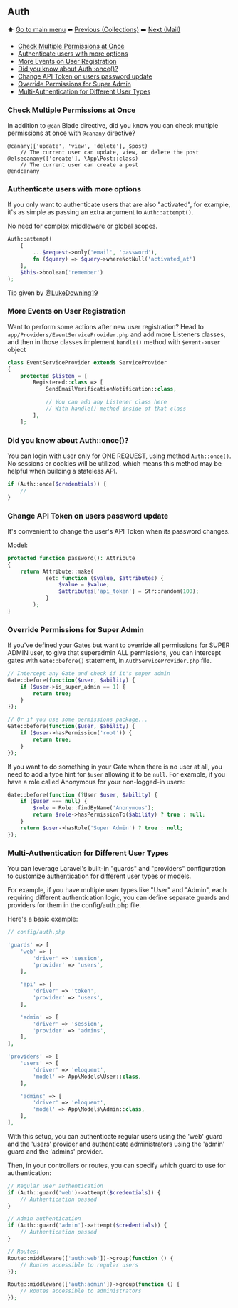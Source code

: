 ## Auth

⬆️ [Go to main menu](README.md#laravel-tips) ⬅️ [Previous (Collections)](collections.md) ➡️ [Next (Mail)](mail.md)

- [Check Multiple Permissions at Once](#check-multiple-permissions-at-once)
- [Authenticate users with more options](#authenticate-users-with-more-options)
- [More Events on User Registration](#more-events-on-user-registration)
- [Did you know about Auth::once()?](#did-you-know-about-authonce)
- [Change API Token on users password update](#change-api-token-on-users-password-update)
- [Override Permissions for Super Admin](#override-permissions-for-super-admin)
- [Multi-Authentication for Different User Types](#multi-authentication-for-different-user-types)

### Check Multiple Permissions at Once

In addition to `@can` Blade directive, did you know you can check multiple permissions at once with `@canany` directive?

```blade
@canany(['update', 'view', 'delete'], $post)
    // The current user can update, view, or delete the post
@elsecanany(['create'], \App\Post::class)
    // The current user can create a post
@endcanany
```

### Authenticate users with more options

If you only want to authenticate users that are also "activated", for example, it's as simple as passing an extra argument to `Auth::attempt()`.

No need for complex middleware or global scopes.

```php
Auth::attempt(
    [
        ...$request->only('email', 'password'),
        fn ($query) => $query->whereNotNull('activated_at')
    ],
    $this->boolean('remember')
);
```

Tip given by [@LukeDowning19](https://twitter.com/LukeDowning19)

### More Events on User Registration

Want to perform some actions after new user registration? Head to `app/Providers/EventServiceProvider.php` and add more Listeners classes, and then in those classes implement `handle()` method with `$event->user` object

```php
class EventServiceProvider extends ServiceProvider
{
    protected $listen = [
        Registered::class => [
            SendEmailVerificationNotification::class,

            // You can add any Listener class here
            // With handle() method inside of that class
        ],
    ];
```

### Did you know about Auth::once()?

You can login with user only for ONE REQUEST, using method `Auth::once()`.
No sessions or cookies will be utilized, which means this method may be helpful when building a stateless API.

```php
if (Auth::once($credentials)) {
    //
}
```

### Change API Token on users password update

It's convenient to change the user's API Token when its password changes.

Model:

```php
protected function password(): Attribute
{
    return Attribute::make(
            set: function ($value, $attributes) {
                $value = $value;
                $attributes['api_token'] = Str::random(100);
            }
        );
}
```

### Override Permissions for Super Admin

If you've defined your Gates but want to override all permissions for SUPER ADMIN user, to give that superadmin ALL permissions, you can intercept gates with `Gate::before()` statement, in `AuthServiceProvider.php` file.

```php
// Intercept any Gate and check if it's super admin
Gate::before(function($user, $ability) {
    if ($user->is_super_admin == 1) {
        return true;
    }
});

// Or if you use some permissions package...
Gate::before(function($user, $ability) {
    if ($user->hasPermission('root')) {
        return true;
    }
});
```

If you want to do something in your Gate when there is no user at all, you need to add a type hint for `$user` allowing it to be `null`. For example, if you have a role called Anonymous for your non-logged-in users:

```php
Gate::before(function (?User $user, $ability) {
    if ($user === null) {
        $role = Role::findByName('Anonymous');
        return $role->hasPermissionTo($ability) ? true : null;
    }
    return $user->hasRole('Super Admin') ? true : null;
});
```

### Multi-Authentication for Different User Types

You can leverage Laravel's built-in "guards" and "providers" configuration to customize authentication for different user types or models.

For example, if you have multiple user types like "User" and "Admin", each requiring different authentication logic, you can define separate guards and providers for them in the config/auth.php file.

Here's a basic example:
```php
// config/auth.php

'guards' => [
    'web' => [
        'driver' => 'session',
        'provider' => 'users',
    ],

    'api' => [
        'driver' => 'token',
        'provider' => 'users',
    ],

    'admin' => [
        'driver' => 'session',
        'provider' => 'admins',
    ],
],

'providers' => [
    'users' => [
        'driver' => 'eloquent',
        'model' => App\Models\User::class,
    ],

    'admins' => [
        'driver' => 'eloquent',
        'model' => App\Models\Admin::class,
    ],
],
```

With this setup, you can authenticate regular users using the 'web' guard and the 'users' provider and authenticate administrators using the 'admin' guard and the 'admins' provider.

Then, in your controllers or routes, you can specify which guard to use for authentication:
```php
// Regular user authentication
if (Auth::guard('web')->attempt($credentials)) {
    // Authentication passed
}

// Admin authentication
if (Auth::guard('admin')->attempt($credentials)) {
    // Authentication passed
}

// Routes:
Route::middleware(['auth:web'])->group(function () {
    // Routes accessible to regular users
});

Route::middleware(['auth:admin'])->group(function () {
    // Routes accessible to administrators
});
```
